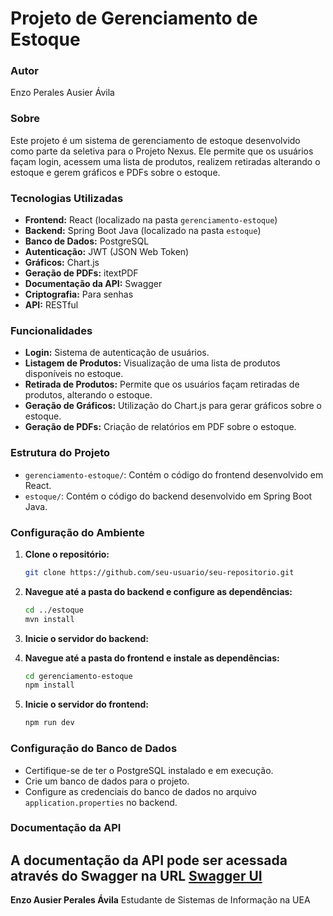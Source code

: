 # Projeto de Gerenciamento de Estoque

### Autor
Enzo Perales Ausier Ávila

### Sobre
Este projeto é um sistema de gerenciamento de estoque desenvolvido como parte da seletiva para o Projeto Nexus. Ele permite que os usuários façam login, acessem uma lista de produtos, realizem retiradas alterando o estoque e gerem gráficos e PDFs sobre o estoque.

### Tecnologias Utilizadas
- **Frontend:** React (localizado na pasta `gerenciamento-estoque`)
- **Backend:** Spring Boot Java (localizado na pasta `estoque`)
- **Banco de Dados:** PostgreSQL
- **Autenticação:** JWT (JSON Web Token)
- **Gráficos:** Chart.js
- **Geração de PDFs:** itextPDF
- **Documentação da API:** Swagger
- **Criptografia:** Para senhas
- **API:** RESTful

### Funcionalidades
- **Login:** Sistema de autenticação de usuários.
- **Listagem de Produtos:** Visualização de uma lista de produtos disponíveis no estoque.
- **Retirada de Produtos:** Permite que os usuários façam retiradas de produtos, alterando o estoque.
- **Geração de Gráficos:** Utilização do Chart.js para gerar gráficos sobre o estoque.
- **Geração de PDFs:** Criação de relatórios em PDF sobre o estoque.

### Estrutura do Projeto
- `gerenciamento-estoque/`: Contém o código do frontend desenvolvido em React.
- `estoque/`: Contém o código do backend desenvolvido em Spring Boot Java.

### Configuração do Ambiente
1. **Clone o repositório:**
    ```bash
    git clone https://github.com/seu-usuario/seu-repositorio.git
    ```
2. **Navegue até a pasta do backend e configure as dependências:**
    ```bash
    cd ../estoque
    mvn install
    ```
3. **Inicie o servidor do backend:**

4. **Navegue até a pasta do frontend e instale as dependências:**
    ```bash
    cd gerenciamento-estoque
    npm install
    ```
5. **Inicie o servidor do frontend:**
    ```bash
    npm run dev
    ```


### Configuração do Banco de Dados
- Certifique-se de ter o PostgreSQL instalado e em execução.
- Crie um banco de dados para o projeto.
- Configure as credenciais do banco de dados no arquivo `application.properties` no backend.


### Documentação da API
A documentação da API pode ser acessada através do Swagger na URL [Swagger UI](https://app.swaggerhub.com/apis/ENZOPAA_1/ProjetoNexus/1.0.0#/)
---

**Enzo Ausier Perales Ávila**
Estudante de Sistemas de Informação na UEA
